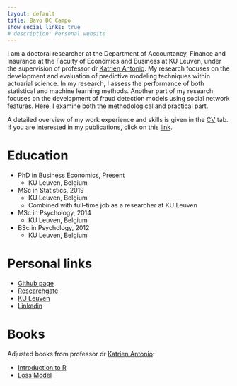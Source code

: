 ```yaml
---
layout: default
title: Bavo DC Campo
show_social_links: true
# description: Personal website
---
```

I am a doctoral researcher at the Department of Accountancy, Finance and Insurance at the Faculty of Economics and Business at KU Leuven, under the supervision of professor dr [Katrien Antonio](https://katrienantonio.github.io/). My research focuses on the development and evaluation of predictive modeling techniques within actuarial science. In my research, I assess the performance of both statistical and machine learning methods. Another part of my research focuses on the development of fraud detection models using social network features. Here, I examine both the methodological and practical part.

A detailed overview of my work experience and skills is given in the [CV](./cv.html) tab. If you are interested in my publications, click on this [link](https://lirias.kuleuven.be/cv?Username=U0095171).

# Education
- PhD in Business Economics, Present
	- KU Leuven, Belgium
- MSc in Statistics, 2019
	- KU Leuven, Belgium
	- Combined with full-time job as a researcher at KU Leuven	
- MSc in Psychology, 2014
	- KU Leuven, Belgium
- BSc in Psychology, 2012
	- KU Leuven, Belgium

# Personal links
* [Github page](https://github.com/BavoDC)
* [Researchgate](https://www.researchgate.net/profile/Bavo-De-Cock)
* [KU Leuven](https://www.kuleuven.be/wieiswie/nl/person/00095171)
* [Linkedin](https://be.linkedin.com/in/bavo-de-cock-campo-584087b6)

# Books
Adjusted books from professor dr [Katrien Antonio](https://katrienantonio.github.io/):
* [Introduction to R](./intro-R-book_RawFiles)
* [Loss Model](./Loss-Models)
